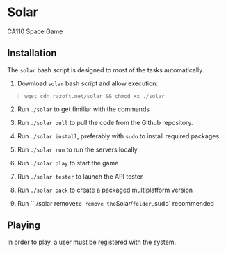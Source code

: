 # Solar #
CA110 Space Game

## Installation ##

The `solar` bash script is designed to most of the tasks automatically.

1. Download `solar` bash script and allow execution:
> `wget cdn.razoft.net/solar && chmod +x ./solar`

2. Run `./solar` to get fimiliar with the commands

3. Run `./solar pull` to pull the code from the Github repository.

4. Run `./solar install`, preferably with `sudo` to install required packages

5. Run `./solar run` to run the servers locally

6. Run `./solar play` to start the game

7. Run `./solar tester` to launch the API tester

8. Run `./solar pack` to create a packaged multiplatform version

9. Run ``./solar remove` to remove the `Solar/` folder, `sudo` recommended


## Playing ##
In order to play, a user must be registered with the system.
